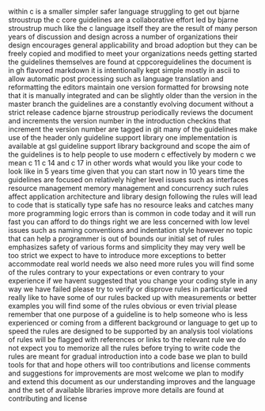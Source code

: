 within c is a smaller simpler safer language struggling to get out bjarne stroustrup the c core guidelines are a collaborative effort led by bjarne stroustrup much like the c language itself they are the result of many person years of discussion and design across a number of organizations their design encourages general applicability and broad adoption but they can be freely copied and modified to meet your organizations needs getting started the guidelines themselves are found at cppcoreguidelines the document is in gh flavored markdown it is intentionally kept simple mostly in ascii to allow automatic post processing such as language translation and reformatting the editors maintain one version formatted for browsing note that it is manually integrated and can be slightly older than the version in the master branch the guidelines are a constantly evolving document without a strict release cadence bjarne stroustrup periodically reviews the document and increments the version number in the introduction checkins that increment the version number are tagged in git many of the guidelines make use of the header only guideline support library one implementation is available at gsl guideline support library background and scope the aim of the guidelines is to help people to use modern c effectively by modern c we mean c 11 c 14 and c 17 in other words what would you like your code to look like in 5 years time given that you can start now in 10 years time the guidelines are focused on relatively higher level issues such as interfaces resource management memory management and concurrency such rules affect application architecture and library design following the rules will lead to code that is statically type safe has no resource leaks and catches many more programming logic errors than is common in code today and it will run fast you can afford to do things right we are less concerned with low level issues such as naming conventions and indentation style however no topic that can help a programmer is out of bounds our initial set of rules emphasizes safety of various forms and simplicity they may very well be too strict we expect to have to introduce more exceptions to better accommodate real world needs we also need more rules you will find some of the rules contrary to your expectations or even contrary to your experience if we havent suggested that you change your coding style in any way we have failed please try to verify or disprove rules in particular wed really like to have some of our rules backed up with measurements or better examples you will find some of the rules obvious or even trivial please remember that one purpose of a guideline is to help someone who is less experienced or coming from a different background or language to get up to speed the rules are designed to be supported by an analysis tool violations of rules will be flagged with references or links to the relevant rule we do not expect you to memorize all the rules before trying to write code the rules are meant for gradual introduction into a code base we plan to build tools for that and hope others will too contributions and license comments and suggestions for improvements are most welcome we plan to modify and extend this document as our understanding improves and the language and the set of available libraries improve more details are found at contributing and license